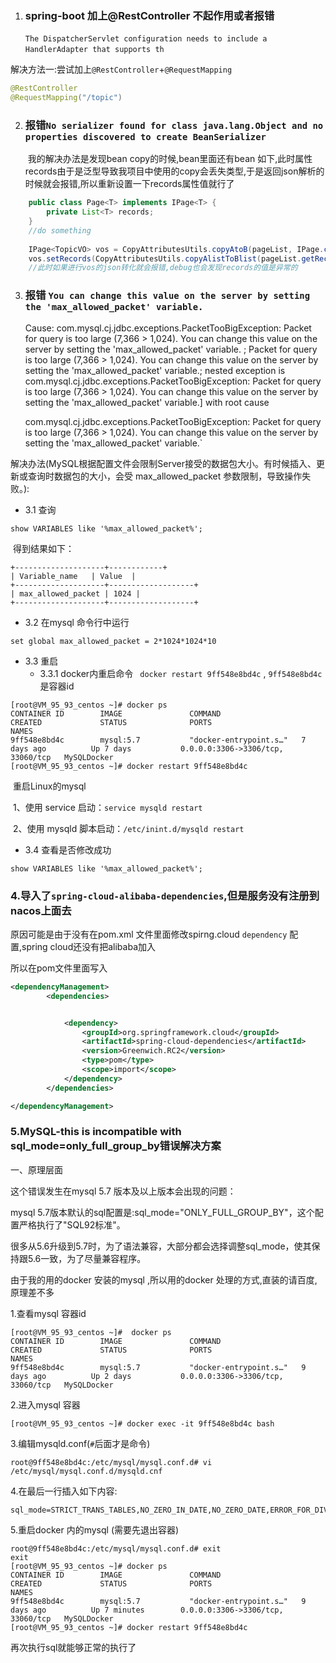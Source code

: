 1. ### spring-boot 加上@RestController 不起作用或者报错

   ​    `The DispatcherServlet configuration needs to include a HandlerAdapter that supports th`
   ​    

解决方法一:尝试加上`@RestController`+`@RequestMapping`

```java
@RestController
@RequestMapping("/topic")
```

2. ### 报错`No serializer found for class java.lang.Object and no properties discovered to create BeanSerializer `

   ​    我的解决办法是发现bean copy的时候,bean里面还有bean  如下,此时属性records由于是泛型导致我项目中使用的copy会丢失类型,于是返回json解析的时候就会报错,所以重新设置一下records属性值就行了

```java
    public class Page<T> implements IPage<T> {
        private List<T> records;
    }
    //do something
    
    IPage<TopicVO> vos = CopyAttributesUtils.copyAtoB(pageList, IPage.class);
    vos.setRecords(CopyAttributesUtils.copyAlistToBlist(pageList.getRecords(), TopicVO.class));
    //此时如果进行vos的json转化就会报错,debug也会发现records的值是异常的         
```



3. ### 报错 `You can change this value on the server by setting the 'max_allowed_packet' variable.`

     Cause: com.mysql.cj.jdbc.exceptions.PacketTooBigException: Packet for query is too large (7,366 > 1,024). You can change this value on the server by setting the 'max_allowed_packet' variable.
         ; Packet for query is too large (7,366 > 1,024). You can change this value on the server by setting the 'max_allowed_packet' variable.; nested exception is com.mysql.cj.jdbc.exceptions.PacketTooBigException: Packet for query is too large (7,366 > 1,024). You can change this value on the server by setting the 'max_allowed_packet' variable.] with root cause
     
     com.mysql.cj.jdbc.exceptions.PacketTooBigException: Packet for query is too large (7,366 > 1,024). You can change this value on the server by setting the 'max_allowed_packet' variable.`



​	解决办法(MySQL根据配置文件会限制Server接受的数据包大小。有时候插入、更新或查询时数据包的大小，会受 max_allowed_packet 参数限制，导致操作失败。):



- 3.1 查询

```mysql
show VARIABLES like '%max_allowed_packet%';
```

​	得到结果如下：

```mssql
+--------------------+------------+ 
| Variable_name   | Value  | 
+--------------------+-------------------+ 
| max_allowed_packet | 1024 | 
+--------------------+-------------------+
```

- 3.2 在mysql 命令行中运行

```mysql
set global max_allowed_packet = 2*1024*1024*10
```



- 3.3 重启
  - 3.3.1 docker内重启命令  ` docker restart 9ff548e8bd4c` ,   `9ff548e8bd4c`是容器id

```shell
[root@VM_95_93_centos ~]# docker ps  
CONTAINER ID        IMAGE               COMMAND                  CREATED             STATUS              PORTS                               NAMES
9ff548e8bd4c        mysql:5.7           "docker-entrypoint.s…"   7 days ago          Up 7 days           0.0.0.0:3306->3306/tcp, 33060/tcp   MySQLDocker
[root@VM_95_93_centos ~]# docker restart 9ff548e8bd4c

```

​		重启Linux的mysql

​			1、使用 service 启动：`service mysqld restart`

​			2、使用 mysqld 脚本启动：`/etc/inint.d/mysqld restart  `

-  3.4 查看是否修改成功

```mysql
show VARIABLES like '%max_allowed_packet%';
```



### 4.导入了`spring-cloud-alibaba-dependencies`,但是服务没有注册到nacos上面去

 原因可能是由于没有在pom.xml 文件里面修改spirng.cloud  `dependency` 配置,spring cloud还没有把alibaba加入

所以在pom文件里面写入

```xml
<dependencyManagement>
        <dependencies>


            <dependency>
                <groupId>org.springframework.cloud</groupId>
                <artifactId>spring-cloud-dependencies</artifactId>
                <version>Greenwich.RC2</version>
                <type>pom</type>
                <scope>import</scope>
            </dependency>
     	</dependencies>

</dependencyManagement>
```







### 5.MySQL-this is incompatible with sql_mode=only_full_group_by错误解决方案

   一、原理层面

   这个错误发生在mysql 5.7 版本及以上版本会出现的问题：

   mysql 5.7版本默认的sql配置是:sql_mode="ONLY_FULL_GROUP_BY"，这个配置严格执行了"SQL92标准"。

   很多从5.6升级到5.7时，为了语法兼容，大部分都会选择调整sql_mode，使其保持跟5.6一致，为了尽量兼容程序。



由于我的用的docker 安装的mysql ,所以用的docker 处理的方式,直装的请百度,原理差不多

1.查看mysql 容器id

```shell
[root@VM_95_93_centos ~]#  docker ps
CONTAINER ID        IMAGE               COMMAND                  CREATED             STATUS              PORTS                               NAMES
9ff548e8bd4c        mysql:5.7           "docker-entrypoint.s…"   9 days ago          Up 2 days           0.0.0.0:3306->3306/tcp, 33060/tcp   MySQLDocker

```



2.进入mysql 容器

```shell
[root@VM_95_93_centos ~]# docker exec -it 9ff548e8bd4c bash

```





3.编辑mysqld.conf(`#`后面才是命令)

```shell
root@9ff548e8bd4c:/etc/mysql/mysql.conf.d# vi /etc/mysql/mysql.conf.d/mysqld.cnf 
```



4.在最后一行插入如下内容:

```shell
sql_mode=STRICT_TRANS_TABLES,NO_ZERO_IN_DATE,NO_ZERO_DATE,ERROR_FOR_DIVISION_BY_ZERO,NO_AUTO_CREATE_USER,NO_ENGINE_SUBSTITUTION
```





5.重启docker 内的mysql (需要先退出容器) 

```shell
root@9ff548e8bd4c:/etc/mysql/mysql.conf.d# exit
exit
[root@VM_95_93_centos ~]# docker ps 
CONTAINER ID        IMAGE               COMMAND                  CREATED             STATUS              PORTS                               NAMES
9ff548e8bd4c        mysql:5.7           "docker-entrypoint.s…"   9 days ago          Up 7 minutes        0.0.0.0:3306->3306/tcp, 33060/tcp   MySQLDocker
[root@VM_95_93_centos ~]# docker restart 9ff548e8bd4c
```

再次执行sql就能够正常的执行了